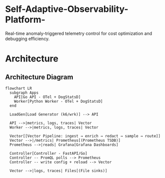 # Self-Adaptive-Observability-Platform-
Real-time anomaly-triggered telemetry control for cost optimization and debugging efficiency.

# Architecture 

## Architecture Diagram

```mermaid
flowchart LR
  subgraph Apps
    API[Go API - OTel + DogStatsD]
    Worker[Python Worker - OTel + DogStatsD]
  end

  LoadGen[Load Generator (k6/wrk)] --> API

  API -->|metrics, logs, traces| Vector
  Worker -->|metrics, logs, traces| Vector

  Vector[[Vector Pipeline: ingest → enrich → redact → sample → route]]
  Vector -->|/metrics| Prometheus[(Prometheus TSDB)]
  Prometheus -->|reads| Grafana[Grafana Dashboards]

  Controller[Controller - FastAPI/Go]
  Controller -- PromQL polls --> Prometheus
  Controller -- write config + reload --> Vector

  Vector -->|logs, traces| Files[(File sinks)]

```


